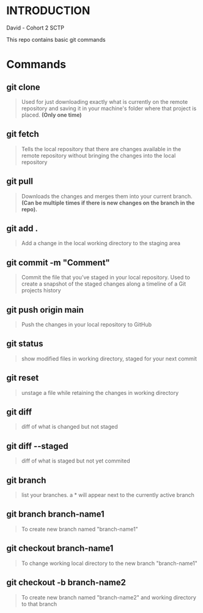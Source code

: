 # INTRODUCTION
David - Cohort 2 SCTP

This repo contains basic git commands



# Commands
## git clone
> Used for just downloading exactly what is currently on the remote repository and saving it in your machine's folder where that project is placed. **(Only one time)**

## git fetch
> Tells the local repository that there are changes available in the remote repository without bringing the changes into the local repository

## git pull
> Downloads the changes and merges them into your current branch. **(Can be multiple times if there is new changes on the branch in the repo).**

## git add .
> Add a change in the local working directory to the staging area

## git commit -m "Comment"
> Commit the file that you’ve staged in your local repository. Used to create a snapshot of the staged changes along a timeline of a Git projects history

## git push origin main
> Push the changes in your local repository to GitHub

## git status
> show modified files in working directory, staged for your next commit

## git reset
> unstage a file while retaining the changes in working directory

## git diff
> diff of what is changed but not staged

## git diff --staged
> diff of what is staged but not yet commited

## git branch
> list your branches. a * will appear next to the currently active branch
## git branch branch-name1
> To create new branch named "branch-name1"
## git checkout branch-name1
> To change working local directory to the new branch "branch-name1"
## git checkout -b branch-name2
> To create new branch named "branch-name2" and working directory to that branch